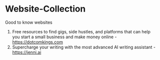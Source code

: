 # Website-Collection
Good to know websites


1. Free resources to find gigs, side hustles, and platforms that can help you start a small business and make money online - https://dotcomkings.com 
2. Supercharge your writing with the most advanced AI writing assistant - https://jenni.ai 
